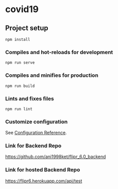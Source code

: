 # covid19

## Project setup
```
npm install
```

### Compiles and hot-reloads for development
```
npm run serve
```

### Compiles and minifies for production
```
npm run build
```

### Lints and fixes files
```
npm run lint
```

### Customize configuration
See [Configuration Reference](https://cli.vuejs.org/config/).

### Link for Backend Repo
https://github.com/ani1998ket/flipr_6.0_backend

### Link for hosted Backend Repo
https://flipr6.herokuapp.com/api/test
